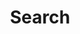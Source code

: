 ---
title: "Search" # in any language you want
layout: "search" # necessary for search
description: "Search for a topic."
summary: "search"
placeholder: "placeholder text in search input box"
---